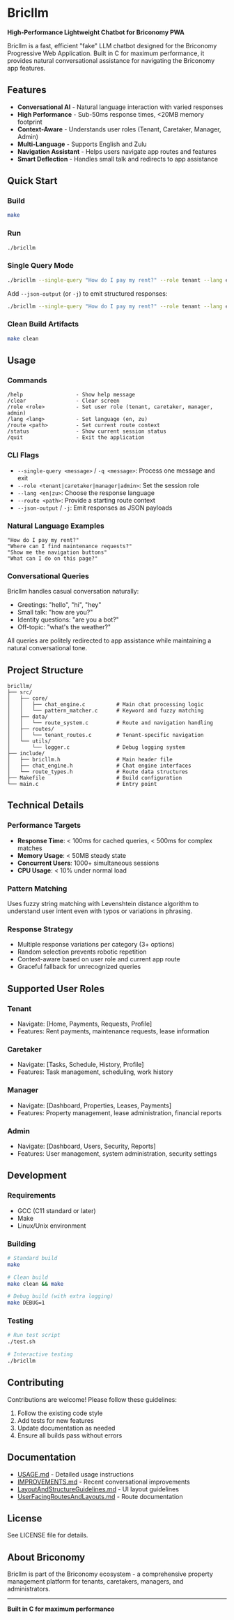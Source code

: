 # Bricllm

**High-Performance Lightweight Chatbot for Briconomy PWA**

Bricllm is a fast, efficient "fake" LLM chatbot designed for the Briconomy Progressive Web Application. Built in C for maximum performance, it provides natural conversational assistance for navigating the Briconomy app features.

## Features

- **Conversational AI** - Natural language interaction with varied responses  
- **High Performance** - Sub-50ms response times, <20MB memory footprint  
- **Context-Aware** - Understands user roles (Tenant, Caretaker, Manager, Admin)  
- **Multi-Language** - Supports English and Zulu  
- **Navigation Assistant** - Helps users navigate app routes and features  
- **Smart Deflection** - Handles small talk and redirects to app assistance  

## Quick Start

### Build
```bash
make
```

### Run
```bash
./bricllm
```

### Single Query Mode
```bash
./bricllm --single-query "How do I pay my rent?" --role tenant --lang en
```

Add `--json-output` (or `-j`) to emit structured responses:
```bash
./bricllm --single-query "How do I pay my rent?" --role tenant --lang en --json-output
```

### Clean Build Artifacts
```bash
make clean
```

## Usage

### Commands
```
/help                 - Show help message
/clear                - Clear screen
/role <role>          - Set user role (tenant, caretaker, manager, admin)
/lang <lang>          - Set language (en, zu)
/route <path>         - Set current route context
/status               - Show current session status
/quit                 - Exit the application
```

### CLI Flags
- `--single-query <message>` / `-q <message>`: Process one message and exit
- `--role <tenant|caretaker|manager|admin>`: Set the session role
- `--lang <en|zu>`: Choose the response language
- `--route <path>`: Provide a starting route context
- `--json-output` / `-j`: Emit responses as JSON payloads

### Natural Language Examples
```
"How do I pay my rent?"
"Where can I find maintenance requests?"
"Show me the navigation buttons"
"What can I do on this page?"
```

### Conversational Queries
Bricllm handles casual conversation naturally:
- Greetings: "hello", "hi", "hey"
- Small talk: "how are you?"
- Identity questions: "are you a bot?"
- Off-topic: "what's the weather?"

All queries are politely redirected to app assistance while maintaining a natural conversational tone.

## Project Structure

```
bricllm/
├── src/
│   ├── core/
│   │   ├── chat_engine.c          # Main chat processing logic
│   │   └── pattern_matcher.c      # Keyword and fuzzy matching
│   ├── data/
│   │   └── route_system.c         # Route and navigation handling
│   ├── routes/
│   │   └── tenant_routes.c        # Tenant-specific navigation
│   └── utils/
│       └── logger.c               # Debug logging system
├── include/
│   ├── bricllm.h                  # Main header file
│   ├── chat_engine.h              # Chat engine interfaces
│   └── route_types.h              # Route data structures
├── Makefile                       # Build configuration
└── main.c                         # Entry point
```

## Technical Details

### Performance Targets
- **Response Time**: < 100ms for cached queries, < 500ms for complex matches
- **Memory Usage**: < 50MB steady state
- **Concurrent Users**: 1000+ simultaneous sessions
- **CPU Usage**: < 10% under normal load

### Pattern Matching
Uses fuzzy string matching with Levenshtein distance algorithm to understand user intent even with typos or variations in phrasing.

### Response Strategy
- Multiple response variations per category (3+ options)
- Random selection prevents robotic repetition
- Context-aware based on user role and current app route
- Graceful fallback for unrecognized queries

## Supported User Roles

### Tenant
- Navigate: [Home, Payments, Requests, Profile]
- Features: Rent payments, maintenance requests, lease information

### Caretaker  
- Navigate: [Tasks, Schedule, History, Profile]
- Features: Task management, scheduling, work history

### Manager
- Navigate: [Dashboard, Properties, Leases, Payments]
- Features: Property management, lease administration, financial reports

### Admin
- Navigate: [Dashboard, Users, Security, Reports]
- Features: User management, system administration, security settings

## Development

### Requirements
- GCC (C11 standard or later)
- Make
- Linux/Unix environment

### Building
```bash
# Standard build
make

# Clean build
make clean && make

# Debug build (with extra logging)
make DEBUG=1
```

### Testing
```bash
# Run test script
./test.sh

# Interactive testing
./bricllm
```

## Contributing

Contributions are welcome! Please follow these guidelines:

1. Follow the existing code style
2. Add tests for new features
3. Update documentation as needed
4. Ensure all builds pass without errors

## Documentation

- [USAGE.md](USAGE.md) - Detailed usage instructions
- [IMPROVEMENTS.md](IMPROVEMENTS.md) - Recent conversational improvements
- [LayoutAndStructureGuidelines.md](LayoutAndStructureGuidelines.md) - UI layout guidelines
- [UserFacingRoutesAndLayouts.md](UserFacingRoutesAndLayouts.md) - Route documentation

## License

See LICENSE file for details.

## About Briconomy

Bricllm is part of the Briconomy ecosystem - a comprehensive property management platform for tenants, caretakers, managers, and administrators.

---

**Built in C for maximum performance**
